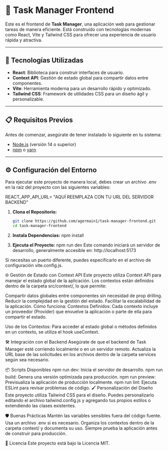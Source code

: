 # 🌟 Task Manager Frontend

Este es el frontend de **Task Manager**, una aplicación web para gestionar tareas de manera eficiente. Está construido con tecnologías modernas como React, Vite y Tailwind CSS para ofrecer una experiencia de usuario rápida y atractiva.

---

## 🚀 Tecnologías Utilizadas

- **React**: Biblioteca para construir interfaces de usuario.
- **Context API**: Gestión de estado global para compartir datos entre componentes.
- **Vite**: Herramienta moderna para un desarrollo rápido y optimizado.
- **Tailwind CSS**: Framework de utilidades CSS para un diseño ágil y personalizable.

---

## 📋 Requisitos Previos

Antes de comenzar, asegúrate de tener instalado lo siguiente en tu sistema:

- [Node.js](https://nodejs.org/) (versión 14 o superior)
- [npm](https://www.npmjs.com/) o [yarn](https://yarnpkg.com/)

---

## ⚙️ Configuración del Entorno


Para ejecutar este proyecto de manera local, debes crear un archivo .env en la raíz del proyecto con las siguientes variables:

REACT_APP_API_URL= "AQUÍ REEMPLAZA CON TU URL DEL SERVIDOR BACKEND"

1. **Clona el Repositorio:**
   ```bash
   git clone https://github.com/agermain1/task-manager-frontend.git
   cd task-manager-frontend


2. **Instala Dependencias:**
npm install


3. **Ejecuta el Proyecto:**
npm run dev
Este comando iniciará un servidor de desarrollo, generalmente accesible en: http://localhost:5173

Si necesitas un puerto diferente, puedes especificarlo en el archivo de configuración vite.config.js.


🌐 Gestión de Estado con Context API
Este proyecto utiliza Context API para manejar el estado global de la aplicación. Los contextos están definidos dentro de la carpeta src/context/, lo que permite:

Compartir datos globales entre componentes sin necesidad de prop drilling.
Reducir la complejidad en la gestión del estado.
Facilitar la escalabilidad de la aplicación.
Cómo funciona:
Contextos Definidos: Cada contexto incluye un proveedor (Provider) que envuelve la aplicación o parte de ella para compartir el estado.

Uso de los Contextos: Para acceder al estado global o métodos definidos en un contexto, se utiliza el hook useContext.

🛠️ Integración con el Backend
Asegúrate de que el backend de Task Manager esté corriendo localmente o en un servidor remoto. Actualiza la URL base de las solicitudes en los archivos dentro de la carpeta services según sea necesario.

📦 Scripts Disponibles
npm run dev: Inicia el servidor de desarrollo.
npm run build: Genera una versión optimizada para producción.
npm run preview: Previsualiza la aplicación de producción localmente.
npm run lint: Ejecuta ESLint para revisar problemas de código.
🖌️ Personalización del Diseño
Este proyecto utiliza Tailwind CSS para el diseño. Puedes personalizarlo editando el archivo tailwind.config.js y agregando tus propios estilos o extendiendo las clases existentes.

🛡️ Buenas Prácticas
Mantén las variables sensibles fuera del código fuente. Usa un archivo .env si es necesario.
Organiza los contextos dentro de la carpeta context/ y documenta su uso.
Siempre prueba la aplicación antes de construir para producción.


📝 Licencia
Este proyecto está bajo la Licencia MIT.

